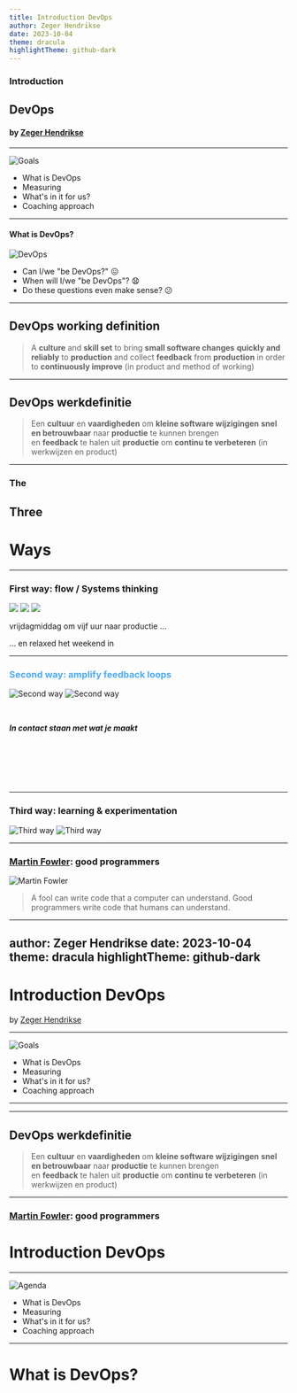 ```yaml
---
title: Introduction DevOps
author: Zeger Hendrikse
date: 2023-10-04
theme: dracula
highlightTheme: github-dark
---
```


### Introduction 

## DevOps

#### by [Zeger Hendrikse](https://www.it-essence.nl/)

---

![Goals](./images/goals.png)

- <!-- .element: class="fragment"--> What is DevOps
- <!-- .element: class="fragment"--> Measuring
- <!-- .element: class="fragment"--> What's in it for us?
- <!-- .element: class="fragment"--> Coaching approach

---

#### What is DevOps?

![DevOps](./images/devops.png)

- <!-- .element: class="fragment"--> Can I/we "be DevOps?" &#128534;

- <!-- .element: class="fragment"--> When will I/we "be DevOps"? &#128551;

- <!-- .element: class="fragment"--> Do these questions even make sense? &#128533;

---

## DevOps working definition

> A **culture** and **skill set** to bring **small software changes**
> **quickly and reliably** to **production** and collect
> **feedback** from **production** in order to **continuously improve**
> (in product and method of working)


---

## DevOps werkdefinitie

> Een **cultuur** en **vaardigheden** om **kleine software wijzigingen**
> **snel en betrouwbaar** naar **productie** te kunnen brengen   
> en **feedback** te halen uit **productie** om **continu te verbeteren**
> (in werkwijzen en product)

---

### The

## Three

# Ways

---

### First way: flow / Systems thinking

<div class="r-stack">
  <img class="fragment" src="./images/three-ways-1.png" />
  <img class="fragment" src="./images/three-ways-2.png" />
  <img class="fragment" src="./images/three-ways-3.png" />
</div>

vrijdagmiddag om vijf uur naar productie ...<!-- .element class="fragment" -->

... en relaxed het weekend in<!-- .element class="fragment" -->

---

<!-- .element data-background="./images/house-painting-grandma.jpg" -->

<div style="backdrop-filter: blur(5px);"> 

<h3 style="color: #4dabf7">Second way: amplify feedback loops</h3>

<div class="r-stack">
<img class="fragment" alt="Second way" src="./images/three-ways-3.png" /> 
<img class="fragment" alt="Second way" src="./images/three-ways-4.png" /> 
</div>

&nbsp;

<p class="fragment" style="font-weight: bold; font-style: em">
<em>In contact staan met wat je maakt</em>
</p>

&nbsp;

&nbsp;

&nbsp;
</div>

---

### Third way: learning &amp; experimentation

<div class="r-stack">
<img class="fragment" alt="Third way" src="./images/three-ways-4.png" /> 
<img class="fragment" alt="Third way" src="./images/three-ways-5.png" /> 
</div>

---

### [Martin Fowler](https://martinfowler.com/): good programmers

![Martin Fowler](./images/fowler.jpg)

> A fool can write code that a computer can understand.
Good programmers write code that humans can understand.




---
author: Zeger Hendrikse
date: 2023-10-04
theme: dracula
highlightTheme: github-dark
---

# Introduction DevOps

by [Zeger Hendrikse](https://www.it-essence.nl/)

---

![Goals](./images/goals.png)

- <!-- .element: class="fragment"-->
  What is DevOps
- <!-- .element: class="fragment"-->
  Measuring
- <!-- .element: class="fragment"-->
  What's in it for us?
- <!-- .element: class="fragment"-->
  Coaching approach

---

--- 

## DevOps werkdefinitie

> Een **cultuur** en **vaardigheden** om **kleine software wijzigingen**
> **snel en betrouwbaar** naar **productie** te kunnen brengen   
> en **feedback** te halen uit **productie** om **continu te verbeteren**
> (in werkwijzen en product)

---

### [Martin Fowler](https://martinfowler.com/): good programmers


# Introduction DevOps

---

![Agenda](../../images/goals.png)

- <!-- .element: class="fragment"-->
  What is DevOps
- <!-- .element: class="fragment"-->
  Measuring
- <!-- .element: class="fragment"-->
  What's in it for us?
- <!-- .element: class="fragment"-->
  Coaching approach

--- 

# What is DevOps?

